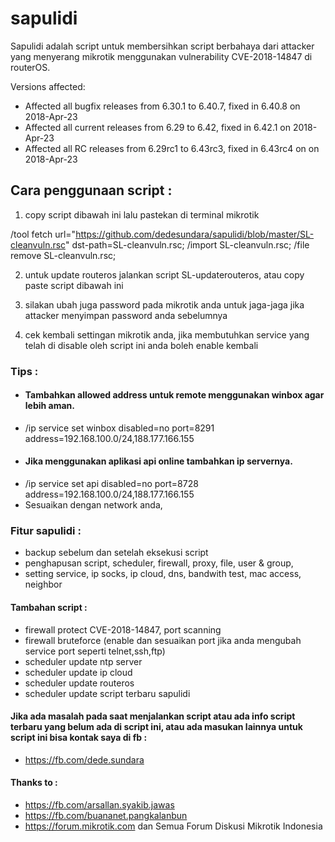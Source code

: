 # sapulidi

Sapulidi adalah script untuk membersihkan script berbahaya dari attacker yang menyerang mikrotik menggunakan vulnerability CVE-2018-14847 di routerOS.

Versions affected:

* Affected all bugfix releases from 6.30.1 to 6.40.7, fixed in 6.40.8 on 2018-Apr-23
* Affected all current releases from 6.29 to 6.42, fixed in 6.42.1 on 2018-Apr-23
* Affected all RC releases from 6.29rc1 to 6.43rc3, fixed in 6.43rc4 on on 2018-Apr-23

## Cara penggunaan script :
1. copy script dibawah ini lalu pastekan di terminal mikrotik

/tool fetch url="https://github.com/dedesundara/sapulidi/blob/master/SL-cleanvuln.rsc" dst-path=SL-cleanvuln.rsc;
/import SL-cleanvuln.rsc;
/file remove SL-cleanvuln.rsc;

2. untuk update routeros jalankan script SL-updaterouteros, atau copy paste script dibawah ini 

3. silakan ubah juga password pada mikrotik anda untuk jaga-jaga jika attacker menyimpan password anda sebelumnya
4. cek kembali settingan mikrotik anda, jika membutuhkan service yang telah di disable oleh script ini anda boleh enable kembali

### Tips :
* #### Tambahkan allowed address untuk remote menggunakan winbox agar lebih aman. 
* /ip service set winbox disabled=no port=8291 address=192.168.100.0/24,188.177.166.155
* #### Jika menggunakan aplikasi api online tambahkan ip servernya.
* /ip service set api disabled=no port=8728 address=192.168.100.0/24,188.177.166.155
* Sesuaikan dengan network anda,



### Fitur sapulidi :
* backup sebelum dan setelah eksekusi script
* penghapusan script, scheduler, firewall, proxy, file, user & group,  
* setting service, ip socks, ip cloud, dns, bandwith test, mac access, neighbor
#### Tambahan script :
* firewall protect CVE-2018-14847, port scanning
* firewall bruteforce (enable dan sesuaikan port jika anda mengubah service port seperti telnet,ssh,ftp)
* scheduler update ntp server
* scheduler update ip cloud
* scheduler update routeros
* scheduler update script terbaru sapulidi

#### Jika ada masalah pada saat menjalankan script atau ada info script terbaru yang belum ada di script ini, atau ada masukan lainnya untuk script ini bisa kontak saya di fb :
* https://fb.com/dede.sundara

#### Thanks to :
* https://fb.com/arsallan.syakib.jawas
* https://fb.com/buananet.pangkalanbun
* https://forum.mikrotik.com dan Semua Forum Diskusi Mikrotik Indonesia
